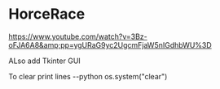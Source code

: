 # HorceRace
https://www.youtube.com/watch?v=3Bz-oFJA6A8&amp;pp=ygURaG9yc2UgcmFjaW5nIGdhbWU%3D

ALso add Tkinter GUI

To clear print lines 
--python 
os.system("clear")
